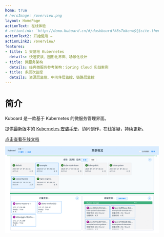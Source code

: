 ```yaml
---
home: true
# heroImage: /overview.png
layout: HomePage
actionText: 在线体验
# actionLink: `http://demo.kuboard.cn/#/dashboard?k8sToken=${$site.themeConfig.kuboardToken}`
actionText2: 开始使用 →
actionLink2: /overview/
features:
- title: 1 天落地 Kubernetes
  details: 快速安装、图形化界面、场景化设计
- title: 微服务架构
  details: 经典微服务参考架构：Spring Cloud 实战案例
- title: 多层次监控
  details: 资源层监控、中间件层监控、链路层监控
---
```


# 简介

Kuboard 是一款基于 Kubernetes 的微服务管理界面。

提供最新版本的 [Kubernetes 安装手册](https://www.kuboard.cn/install/install-k8s.html)，协同创作，在线答疑，持续更新。

[点击查看在线文档](https://www.kuboard.cn/#from_github)

![Demo](./overview/README.assets/1564841972085.gif)